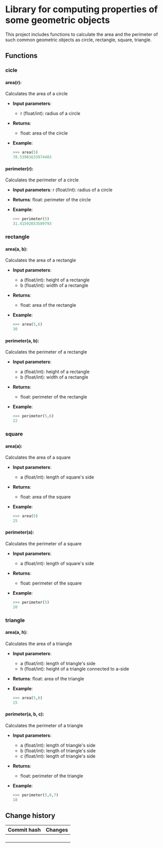 # Library for computing properties of some geometric objects
This project includes functions to calculate the area and the perimeter of such common geometric objects as circle, rectangle, square, triangle.


## Functions

### cicle

####  area(r):
Calculates the area of a circle

- **Input parameters**:
    - r (float/int): radius of a circle

- **Returns**:
    - float: area of the circle

- **Example**:
    ```python
    >>> area(5)
    78.53981633974483
    ```

#### perimeter(r):
Calculates the perimeter of a circle
    
- **Input parameters**:
    r (float/int): radius of a circle

- **Returns**:
    float: perimeter of the circle
    
- **Example**:
    ```python
    >>> perimeter(5)
    31.41592653589793
    ```

### rectangle

#### area(a, b):
Calculates the area of a rectangle
    
- **Input parameters**:
    - a (float/int): height of a rectangle
    - b (float/int): width of a rectangle

- **Returns**:
    - float: area of the rectangle
    
- **Example**:
    ```python
    >>> area(5,6)
    30
    ```

#### perimeter(a, b): 
Calculates the perimeter of a rectangle
    
- **Input parameters**:
    - a (float/int): height of a rectangle
    - b (float/int): width of a rectangle

- **Returns**:
    - float: perimeter of the rectangle
    
- **Example**:
    ```python
    >>> perimeter(5,6)
    22
    ```

### square

#### area(a):
Calculates the area of a square
    
- **Input parameters**:
    - a (float/int): length of square's side

- **Returns**:
    - float: area of the square
    
- **Example**:
    ```python
    >>> area(5)
    25
    ```


#### perimeter(a):
Calculates the perimeter of a square
    
- **Input parameters**:
    - a (float/int): length of square's side

- **Returns**:
    - float: perimeter of the square
    
- **Example**:
    ```python
    >>> perimeter(5)
    20
    ```

### triangle

#### area(a, h): 
Calculates the area of a triangle
    
- **Input parameters**:
    - a (float/int): length of triangle's side
    - h (float/int): height of a triangle connected to a-side

- **Returns**:
    float: area of the triangle
    
- **Example**:
    ```python
    >>> area(5,6)
    15
    
    ```

#### perimeter(a, b, c):
Calculates the perimeter of a triangle
    
- **Input parameters**:
    - a (float/int): length of triangle's side
    - b (float/int): length of triangle's side
    - c (float/int): length of triangle's side

- **Returns**:
    - float: perimeter of the triangle

- **Example**:
    ```python
    >>> perimeter(5,6,7)
    18
    
    ```

## Change history

| Commit hash | Changes |
|-|-|
|||
|||
|||
|||
